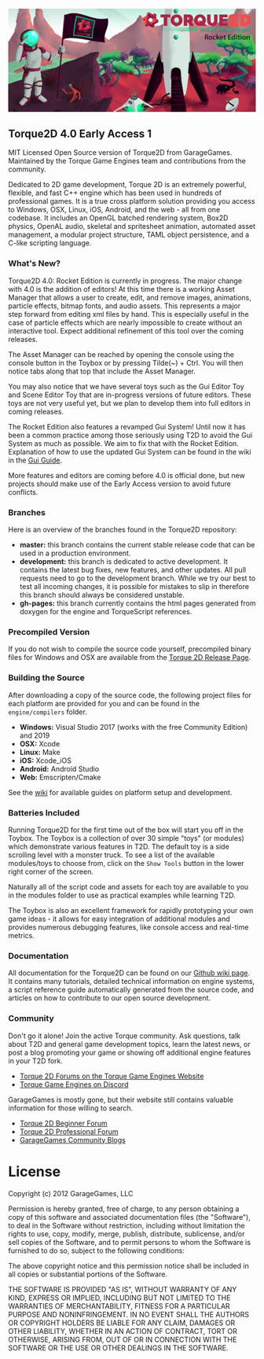 ![Torque Logo](images/banner1.png)
## Torque2D 4.0 Early Access 1

MIT Licensed Open Source version of Torque2D from GarageGames. Maintained by the Torque Game Engines team and contributions from the community.

Dedicated to 2D game development, Torque 2D is an extremely powerful, flexible, and fast C++ engine which has been used in hundreds of professional games. It is a true cross platform solution providing you access to Windows, OSX, Linux, iOS, Android, and the web - all from one codebase. It includes an OpenGL batched rendering system, Box2D physics, OpenAL audio, skeletal and spritesheet animation, automated asset management, a modular project structure, TAML object persistence, and a C-like scripting language.

### What's New?

Torque2D 4.0: Rocket Edition is currently in progress. The major change with 4.0 is the addition of editors! At this time there is a working Asset Manager that allows a user to create, edit, and remove images, animations, particle effects, bitmap fonts, and audio assets. This represents a major step forward from editing xml files by hand. This is especially useful in the case of particle effects which are nearly impossible to create without an interactive tool. Expect additional refinement of this tool over the coming releases.

The Asset Manager can be reached by opening the console using the console button in the Toybox or by pressing Tilde(~) + Ctrl. You will then notice tabs along that top that include the Asset Manager.

You may also notice that we have several toys such as the Gui Editor Toy and Scene Editor Toy that are in-progress versions of future editors. These toys are not very useful yet, but we plan to develop them into full editors in coming releases.

The Rocket Edition also features a revamped Gui System! Until now it has been a common practice among those seriously using T2D to avoid the Gui System as much as possible. We aim to fix that with the Rocket Edition. Explanation of how to use the updated Gui System can be found in the wiki in the [Gui Guide](https://github.com/TorqueGameEngines/Torque2D/wiki/GUI-Guide).

More features and editors are coming before 4.0 is official done, but new projects should make use of the Early Access version to avoid future conflicts.

### Branches

Here is an overview of the branches found in the Torque2D repository:

* **master:** this branch contains the current stable release code that can be used in a production environment.
* **development:** this branch is dedicated to active development. It contains the latest bug fixes, new features, and other updates. All pull requests need to go to the development branch. While we try our best to test all incoming changes, it is possible for mistakes to slip in therefore this branch should always be considered unstable.
* **gh-pages:** this branch currently contains the html pages generated from doxygen for the engine and TorqueScript references.

### Precompiled Version

If you do not wish to compile the source code yourself, precompiled binary files for Windows and OSX are available from the [Torque 2D Release Page](https://github.com/TorqueGameEngines/Torque2D/releases).

### Building the Source

After downloading a copy of the source code, the following project files for each platform are provided for you and can be found in the `engine/compilers` folder.

* **Windows:** Visual Studio 2017 (works with the free Community Edition) and 2019
* **OSX:** Xcode
* **Linux:** Make
* **iOS:** Xcode_iOS
* **Android:** Android Studio
* **Web:** Emscripten/Cmake

See the [wiki](https://github.com/TorqueGameEngines/Torque2D/wiki) for available guides on platform setup and development.

### Batteries Included

Running Torque2D for the first time out of the box will start you off in the Toybox. The Toybox is a collection of over 30 simple "toys" (or modules) which demonstrate various features in T2D. The default toy is a side scrolling level with a monster truck. To see a list of the available modules/toys to choose from, click on the `Show Tools` button in the lower right corner of the screen.

Naturally all of the script code and assets for each toy are available to you in the modules folder to use as practical examples while learning T2D.

The Toybox is also an excellent framework for rapidly prototyping your own game ideas - it allows for easy integration of additional modules and provides numerous debugging features, like console access and real-time metrics.

### Documentation

All documentation for the Torque2D can be found on our [Github wiki page](https://github.com/TorqueGameEngines/Torque2D/wiki). It contains many tutorials, detailed technical information on engine systems, a script reference guide automatically generated from the source code, and articles on how to contribute to our open source development.

### Community

Don't go it alone! Join the active Torque community. Ask questions, talk about T2D and general game development topics, learn the latest news, or post a blog promoting your game or showing off additional engine features in your T2D fork.

* [Torque 2D Forums on the Torque Game Engines Website](https://torque3d.org/forums/forum/26-general/)
* [Torque Game Engines on Discord](https://discord.com/invite/qdAZxT4)

GarageGames is mostly gone, but their website still contains valuable information for those willing to search.

* [Torque 2D Beginner Forum](http://www.garagegames.com/community/forums/84)
* [Torque 2D Professional Forum](http://www.garagegames.com/community/forums/85)
* [GarageGames Community Blogs](http://www.garagegames.com/community/blogs)

# License

Copyright (c) 2012 GarageGames, LLC

Permission is hereby granted, free of charge, to any person obtaining a copy
of this software and associated documentation files (the "Software"), to
deal in the Software without restriction, including without limitation the
rights to use, copy, modify, merge, publish, distribute, sublicense, and/or
sell copies of the Software, and to permit persons to whom the Software is
furnished to do so, subject to the following conditions:

The above copyright notice and this permission notice shall be included in
all copies or substantial portions of the Software.

THE SOFTWARE IS PROVIDED "AS IS", WITHOUT WARRANTY OF ANY KIND, EXPRESS OR
IMPLIED, INCLUDING BUT NOT LIMITED TO THE WARRANTIES OF MERCHANTABILITY,
FITNESS FOR A PARTICULAR PURPOSE AND NONINFRINGEMENT. IN NO EVENT SHALL THE
AUTHORS OR COPYRIGHT HOLDERS BE LIABLE FOR ANY CLAIM, DAMAGES OR OTHER
LIABILITY, WHETHER IN AN ACTION OF CONTRACT, TORT OR OTHERWISE, ARISING
FROM, OUT OF OR IN CONNECTION WITH THE SOFTWARE OR THE USE OR OTHER DEALINGS
IN THE SOFTWARE.
